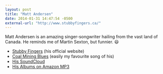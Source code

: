 ```yaml
---
layout: post
title: "Matt Andersen"
date: 2014-01-31 14:47:54 -0500
external-url: "http://www.stubbyfingers.ca/"
---
```


Matt Andersen is an amazing singer-songwriter hailing from the vast land of
Canada. He reminds me of Martin Sexton, but funnier. :smiley:

- [Stubby Fingers](http://www.stubbyfingers.ca/) (his official website)
- [Coal Mining Blues](http://www.youtube.com/watch?v=fYqeOU5WQsk&list=RDjLsye_LJ_Ks) (easily my favourite song of his)
- [His SoundCloud](https://soundcloud.com/stubby-fingers)
- [His Albums on Amazon MP3](http://www.amazon.com/s/ref=ntt_srch_drd_B000RSCB9S?ie=UTF8&field-keywords=Matt%20Andersen&index=digital-music&search-type=ss)
